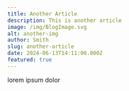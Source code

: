 ```yaml
---
title: Another Article
description: This is another article
image: /img/BlogImage.svg
alt: another-img
author: Smith
slug: another-article
date: 2024-06-13T14:11:00.000Z
featured: true
---
```

lorem ipsum dolor
